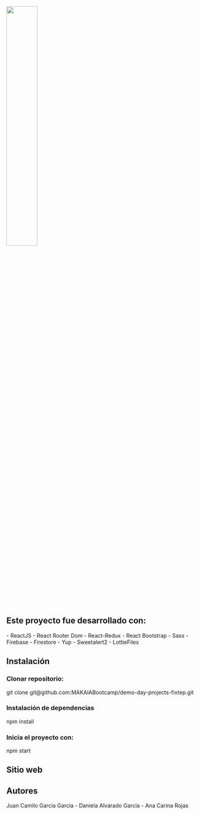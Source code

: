 <img src="https://user-images.githubusercontent.com/96261554/206931678-72ca6d04-d225-4e26-b9ae-5edbc7b818a4.png" width="40%">
<h2>Este proyecto fue desarrollado con: </h2>
-  ReactJS
-  React Router Dom
-  React-Redux
-  React Bootstrap
-  Sass
-  Firebase
-  Firestore
-  Yup
-  Sweetalert2
-  LottieFiles

<h2>Instalación </h2>
<h3>Clonar repositorio: </h3>
<div> git clone git@github.com:MAKAIABootcamp/demo-day-projects-fixtep.git</div>

<h3>Instalación de dependencias </h3>
<div> npm install </div>

<h3>Inicia el proyecto con: </h3>
<div> npm start </div>

<h2>Sitio web </h2>

<h2>Autores </h2>
<div> Juan Camilo Garcia Garcia - Daniela Alvarado Garcia - Ana Carina Rojas </div>

